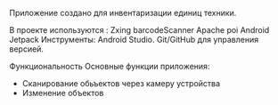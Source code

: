 Приложение создано для инвентаризации единиц техники.




В проекте используются :
Zxing barcodeScanner 
Apache poi
Android Jetpack
Инструменты:
Android Studio.
Git/GitHub для управления версией.


Функциональность
Основные функции приложения:
- Сканирование обьъектов через камеру устройства
- Изменение объектов 
